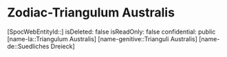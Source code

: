 ﻿---
type: Zodiac
tags:
- astro/Zodiac

---

# Zodiac-Triangulum Australis

[SpocWebEntityId::]
isDeleted: false
isReadOnly: false
confidential: public
[name-la::Triangulum Australis]
[name-genitive::Trianguli Australis]
[name-de::Suedliches Dreieck]
